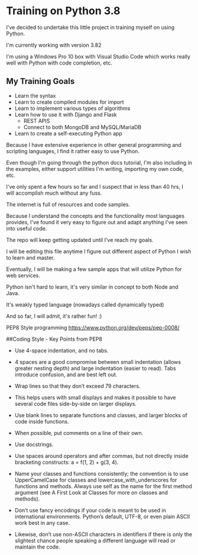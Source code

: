 # Training on Python 3.8

I've decided to undertake this little project in training myself on using Python.

I'm currently working with version 3.82

I'm using a Windows Pro 10 box with Visual Studio Code which works really well with Python with code completion, etc.

## My Training Goals 

- Learn the syntax
- Learn to create compiled modules for import
- Learn to implement various types of algorithms
- Learn how to use it with Django and Flask
    - REST APIS
    - Connect to both MongoDB and MySQL/MariaDB
- Learn to create a self-executing Python app

Because I have extensive experience in other general programming and scripting languages, I find it rather easy to use Python.

Even though I'm going through the python docs tutorial, I'm also including in the examples, either support utilities I'm writing, importing my own code, etc.

I've only spent a few hours so far and I suspect that in less than 40 hrs, I will accomplish much without any fuss.

The internet is full of resources and code samples.

Because I understand the concepts and the functionality most languages provides, I've found it very easy to figure out and adapt anything I've seen into useful code.

The repo will keep getting updated until I've reach my goals.

I will be editing this file anytime I figure out different aspect of Python I wish to learn and master.

Eventually, I will be making a few sample apps that will utilize Python for web services.

Python isn't hard to learn, it's very similar in concept to both Node and Java. 

It's weakly typed language (nowadays called dynamically typed)

And so far, I will admit, it's rather fun! :)


PEP8 Style programming
https://www.python.org/dev/peps/pep-0008/

##Coding Style - Key Points from PEP8

- Use 4-space indentation, and no tabs.

- 4 spaces are a good compromise between small indentation (allows greater nesting depth) and large indentation (easier to read). Tabs introduce confusion, and are best left out.

- Wrap lines so that they don’t exceed 79 characters.

- This helps users with small displays and makes it possible to have several code files side-by-side on larger displays.

- Use blank lines to separate functions and classes, and larger blocks of code inside functions.

- When possible, put comments on a line of their own.

- Use docstrings.

- Use spaces around operators and after commas, but not directly inside bracketing constructs: a = f(1, 2) + g(3, 4).

- Name your classes and functions consistently; the convention is to use UpperCamelCase for classes and lowercase_with_underscores for functions and methods. Always use self as the name for the first method argument (see A First Look at Classes for more on classes and methods).

- Don’t use fancy encodings if your code is meant to be used in international environments. Python’s default, UTF-8, or even plain ASCII work best in any case.

- Likewise, don’t use non-ASCII characters in identifiers if there is only the slightest chance people speaking a different language will read or maintain the code.
